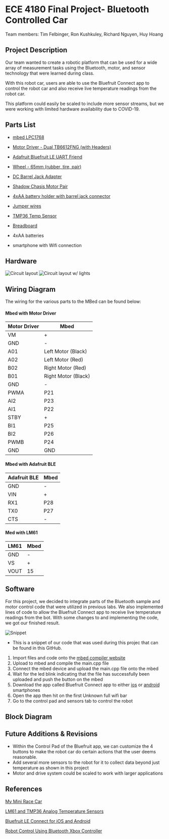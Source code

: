 # ECE 4180 Final Project- Bluetooth Controlled Car
Team members:
Tim Felbinger, 
Ron Kushkuley,
Richard Nguyen,
Huy Hoang 

## **Project Description**
Our team wanted to create a robotic platform that can be used for a wide array of measurement tasks using the Bluetooth, motor, and sensor technology that were learned during class. 

With this robot car, users are able to use the Bluefruit Connect app to control the robot car and also receive live temperature readings from the robot car.

This platform could easily be scaled to include more sensor streams, but we were working with limited hardware availability due to COVID-19.

## **Parts List**
* [mbed LPC1768](https://www.sparkfun.com/products/9564)

* [Motor Driver - Dual TB6612FNG (with Headers)](https://www.sparkfun.com/products/1445)

* [Adafruit Bluefruit LE UART Friend](https://www.adafruit.com/product/2479)

* [Wheel - 65mm (rubber, tire, pair)](https://www.sparkfun.com/products/13259)

* [DC Barrel Jack Adapter](https://www.sparkfun.com/products/10811)

* [Shadow Chasis Motor Pair](https://www.sparkfun.com/products/13302)

* [4xAA battery holder with barrel jack connector](https://www.sparkfun.com/products/9835)

* [Jumper wires](https://www.sparkfun.com/products/11026) 

* [TMP36 Temp Sensor](https://www.sparkfun.com/products/10988)

* [Breadboard](https://www.sparkfun.com/products/12614) 

* 4xAA batteries

* smartphone with Wifi connection

## **Hardware**
![Circuit layout](https://github.com/rkushkuley/ece4180_final_project/blob/master/images/d52c6b54f8de4dbab1ec039f81881e83.jpeg)
![Circuit layout w/ lights](https://github.com/rkushkuley/ece4180_final_project/blob/master/images/5931e52af6d94578ace75bd15a531765.jpeg)

## **Wiring Diagram**
The wiring for the various parts to the MBed can be found below:

#### **Mbed with Motor Driver**

| Motor Driver | Mbed |
| ------------- | ------------- |
| VM  | + |
| GND  | -  |
| A01  | Left Motor (Black) |
| A02  | Left Motor (Red)  |
| B02  | Right Motor (Red)  |
| B01  | Right Motor (Black)  |
| GND  | -  |
| PWMA  | P21  |
| AI2  | P23  |
| AI1  | P22  |
| STBY  | +  |
| BI1  | P25  |
| BI2  | P26  |
| PWMB  | P24  |
| GND  | GND  |

#### **Mbed with Adafruit BLE**
| Adafruit BLE  | Mbed |
| ------------- | ------------- |
| GND  | -  |
| VIN  | +  |
| RX1  | P28 |
| TX0  | P27  |
| CTS  | -  |

#### **Med with LM61**
| LM61  | Mbed |
| ------------- | ------------- |
| GND  | -  |
| VS  | +  |
| VOUT  | 15  |

## **Software**
For this project, we decided to integrate parts of the Bluetooth sample and motor control code that were utilized in previous labs. We also implemented lines of code to allow the Bluefruit Connect app to receive live temperature readings from the bot. With some changes to and implementing the code, we got our finished result.

![Snippet](https://github.com/rkushkuley/ece4180_final_project/blob/master/images/snip.png)

* This is a snippet of our code that was used during this projec that can be found in this GitHub.

1. Import files and code onto the [mbed compiler website](https://os.mbed.com/)
2. Upload to mbed and compile the main.cpp file
3. Connect the mbed device and upload the main.cpp file onto the mbed
4. Wait for the led blink indicating that the file has successfully been uploaded and push the button on the mbed
4. Download the app called Bluefruit Connect app to either [ios](https://apps.apple.com/us/app/bluefruit-connect/id830125974) or [android](https://play.google.com/store/apps/details?id=com.adafruit.bluefruit.le.connect&hl=en_US) smartphones
5. Open the app then hit on the first Unknown full wifi bar
6. Go to the control pad and sensors tab to control the robot


## **Block Diagram**

## **Future Additions & Revisions**
* Within the Control Pad of the Bluefruit app, we can customize the 4 buttons to make the robot car do certain actions that the user deems reasonable.
* Add several more sensors to the robot for it to collect data beyond just temperature as shown in this project
* Motor and drive system could be scaled to work with larger applications


## **References**
 [My Mini Race Car](https://learn.adafruit.com/my-mini-race-car?view=all)
 
 [LM61 and TMP36 Analog Temperature Sensors](https://os.mbed.com/users/4180_1/notebook/lm61-analog-temperature-sensor/)

[Bluefruit LE Connect for iOS and Android](https://learn.adafruit.com/bluefruit-le-connect/controller)

[Robot Control Using Bluetooth Xbox Controller](https://os.mbed.com/users/carlislejonah/notebook/robot-control-using-bluetooth-xbox-controller/)

